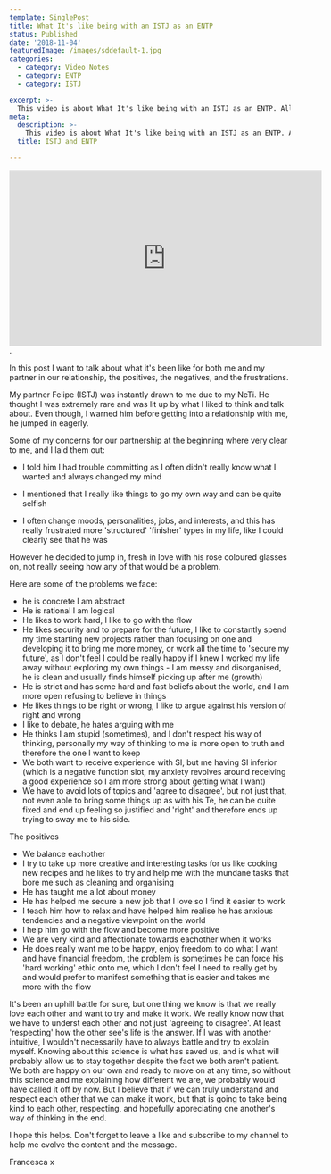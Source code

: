 ```yaml
---
template: SinglePost
title: What It's like being with an ISTJ as an ENTP
status: Published
date: '2018-11-04'
featuredImage: /images/sddefault-1.jpg
categories:
  - category: Video Notes
  - category: ENTP
  - category: ISTJ

excerpt: >-
  This video is about What It's like being with an ISTJ as an ENTP. Alll the frustrations, the good points, and how you can make it work.
meta:
  description: >-
    This video is about What It's like being with an ISTJ as an ENTP. Alll the frustrations, the good points, and how you can make it work.
  title: ISTJ and ENTP

---
```


<iframe width="560" height="315"
src="https://www.youtube.com/embed/t-qLuF_qs-c" frameborder="0"
allow="autoplay; encrypted-media" allowfullscreen></iframe>.


In this post I want to talk about what it's been like for both me and my partner in our relationship, the positives, the negatives, and the frustrations.

My partner Felipe (ISTJ) was instantly drawn to me due to my NeTi. He thought I was extremely rare and was lit up by what I liked to think and talk about. Even though, I warned him before getting into a relationship with me, he jumped in eagerly.

Some of my concerns for our partnership at the beginning where very clear to me, and I laid them out:

- I told him I had trouble committing as I often didn't really know what I wanted and always changed my mind

- I mentioned that I really like things to go my own way and can be quite selfish

- I often change moods, personalities, jobs, and interests, and this has really frustrated more 'structured' 'finisher' types in my life, like I could clearly see that he was

However he decided to jump in, fresh in love with his rose coloured glasses on, not really seeing how any of that would be a problem.

Here are some of the problems we face:
- he is concrete I am abstract
- He is rational I am logical
- He likes to work hard, I like to go with the flow
- He likes security and to prepare for the future, I like to constantly spend my time starting new projects rather than focusing on one and developing it to bring me more money, or work all the time to 'secure my future', as I don't feel I could be really happy if I knew I worked my life away without exploring my own things	- I am messy and disorganised, he is clean and usually finds himself picking up after me (growth)
- He is strict and has some hard and fast beliefs about the world, and I am more open refusing to believe in things
- He likes things to be right or wrong, I like to argue against his version of right and wrong
- I like to debate, he hates arguing with me
- He thinks I am stupid (sometimes), and I don't respect his way of thinking, personally my way of thinking to me is more open to truth and therefore the one I want to keep
- We both want to receive experience with SI, but me having SI inferior (which is a negative function slot, my anxiety revolves around receiving a good experience so I am more strong about getting what I want)
- We have to avoid lots of topics and 'agree to disagree', but not just that, not even able to bring some things up as with his Te, he can be quite fixed and end up feeling so justified and 'right' and therefore ends up trying to sway me to his side.

The positives
- We balance eachother
- I try to take up more creative and interesting tasks for us like cooking new recipes and he likes to try and help me with the mundane tasks that bore me such as cleaning and organising
- He has taught me a lot about money
- He has helped me secure a new job that I love so I find it easier to work
- I teach him how to relax and have helped him realise he has anxious tendencies and a negative viewpoint on the world
- I help him go with the flow and become more positive
- We are very kind and affectionate towards eachother when it works
- He does really want me to be happy, enjoy freedom to do what I want and have financial freedom, the problem is sometimes he can force his 'hard working' ethic onto me, which I don't feel I need to really get by and would prefer to manifest something that is easier and takes me more with the flow

It's been an uphill battle for sure, but one thing we know is that we really love each other and want to try and make it work. We really know now that we have to underst each other and not just 'agreeing to disagree'. At least 'respecting' how the other see's life is the answer. If I was with another intuitive, I wouldn't necessarily have to always battle and try to explain myself. Knowing about this science is what has saved us, and is what will probably allow us to stay together despite the fact we both aren't patient. We both are happy on our own and ready to move on at any time, so without this science and me explaining how different we are, we probably would have called it off by now. But I believe that if we can truly understand and respect each other that we can make it work, but that is going to take being kind to each other, respecting, and hopefully appreciating one another's way of thinking in the end.

I hope this helps. Don't forget to leave a like and subscribe to my channel to help me evolve the content and the message.

Francesca x

